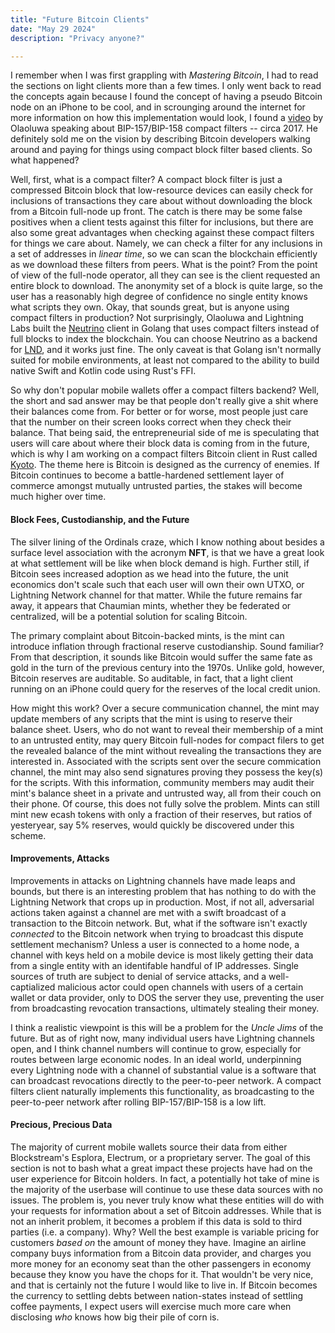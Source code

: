 ```yaml
---
title: "Future Bitcoin Clients"
date: "May 29 2024"
description: "Privacy anyone?"

---
```


I remember when I was first grappling with _Mastering Bitcoin_, I had to read the sections on light clients more than a few times. I only went back to read the concepts again because I found the concept of having a pseudo Bitcoin node on an iPhone to be cool, and in scrounging around the internet for more information on how this implementation would look, I found a [video](https://youtu.be/7FWKc8lM4Ek?si=svv5gcl0yBWGA1Pn) by Olaoluwa speaking about BIP-157/BIP-158 compact filters -- circa 2017. He definitely sold me on the vision by describing Bitcoin developers walking around and paying for things using compact block filter based clients. So what happened? 

Well, first, what is a compact filter? A compact block filter is just a compressed Bitcoin block that low-resource devices can easily check for inclusions of transactions they care about without downloading the block from a Bitcoin full-node up front. The catch is there may be some false positives when a client tests against this filter for inclusions, but there are also some great advantages when checking against these compact filters for things we care about. Namely, we can check a filter for any inclusions in a set of addresses in _linear time_, so we can scan the blockchain efficiently as we download these filters from peers. What is the point? From the point of view of the full-node operator, all they can see is the client requested an entire block to download. The anonymity set of a block is quite large, so the user has a reasonably high degree of confidence no single entity knows what scripts they own. Okay, that sounds great, but is anyone using compact filters in production? Not surprisingly, Olaoluwa and Lightning Labs built the [Neutrino](https://github.com/lightninglabs/neutrino) client in Golang that uses compact filters instead of full blocks to index the blockchain. You can choose Neutrino as a backend for [LND](https://github.com/lightningnetwork/lnd), and it works just fine. The only caveat is that Golang isn't normally suited for mobile environments, at least not compared to the ability to build native Swift and Kotlin code using Rust's FFI.

So why don't popular mobile wallets offer a compact filters backend? Well, the short and sad answer may be that people don't really give a shit where their balances come from. For better or for worse, most people just care that the number on their screen looks correct when they check their balance. That being said, the entrepreneurial side of me is speculating that users will care about where their block data is coming from in the future, which is why I am working on a compact filters Bitcoin client in Rust called [Kyoto](https://github.com/rustaceanrob/kyoto). The theme here is Bitcoin is designed as the currency of enemies. If Bitcoin continues to become a battle-hardened settlement layer of commerce amongst mutually untrusted parties, the stakes will become much higher over time.

#### Block Fees, Custodianship, and the Future

The silver lining of the Ordinals craze, which I know nothing about besides a surface level association with the acronym **NFT**, is that we have a great look at what settlement will be like when block demand is high. Further still, if Bitcoin sees increased adoption as we head into the future, the unit economics don't scale such that each user will own their own UTXO, or Lightning Network channel for that matter. While the future remains far away, it appears that Chaumian mints, whether they be federated or centralized, will be a potential solution for scaling Bitcoin. 

The primary complaint about Bitcoin-backed mints, is the mint can introduce inflation through fractional reserve custodianship. Sound familiar? From that description, it sounds like Bitcoin would suffer the same fate as gold in the turn of the previous century into the 1970s. Unlike gold, however, Bitcoin reserves are auditable. So auditable, in fact, that a light client running on an iPhone could query for the reserves of the local credit union.

How might this work? Over a secure communication channel, the mint may update members of any scripts that the mint is using to reserve their balance sheet. Users, who do not want to reveal their membership of a mint to an untrusted entity, may query Bitcoin full-nodes for compact filers to get the revealed balance of the mint without revealing the transactions they are interested in. Associated with the scripts sent over the secure commication channel, the mint may also send signatures proving they possess the key(s) for the scripts. With this information, community members may audit their mint's balance sheet in a private and untrusted way, all from their couch on their phone. Of course, this does not fully solve the problem. Mints can still mint new ecash tokens with only a fraction of their reserves, but ratios of yesteryear, say 5% reserves, would quickly be discovered under this scheme. 

#### Improvements, Attacks

Improvements in attacks on Lightning channels have made leaps and bounds, but there is an interesting problem that has nothing to do with the Lightning Network that crops up in production. Most, if not all, adversarial actions taken against a channel are met with a swift broadcast of a transaction to the Bitcoin network. But, what if the software isn't exactly _connected_ to the Bitcoin network when trying to broadcast this dispute settlement mechanism? Unless a user is connected to a home node, a channel with keys held on a mobile device is most likely getting their data from a single entity with an identifable handful of IP addresses. Single sources of truth are subject to denial of service attacks, and a well-captialized malicious actor could open channels with users of a certain wallet or data provider, only to DOS the server they use, preventing the user from broadcasting revocation transactions, ultimately stealing their money.

I think a realistic viewpoint is this will be a problem for the _Uncle Jims_ of the future. But as of right now, many individual users have Lightning channels open, and I think channel numbers will continue to grow, especially for routes between large economic nodes. In an ideal world, underpinning every Lightning node with a channel of substantial value is a software that can broadcast revocations directly to the peer-to-peer network. A compact filters client naturally implements this functionality, as broadcasting to the peer-to-peer network after rolling BIP-157/BIP-158 is a low lift.

#### Precious, Precious Data

The majority of current mobile wallets source their data from either Blockstream's Esplora, Electrum, or a proprietary server. The goal of this section is not to bash what a great impact these projects have had on the user experience for Bitcoin holders. In fact, a potentially hot take of mine is the majority of the userbase will continue to use these data sources with no issues. The problem is, you never truly know what these entities will do with your requests for information about a set of Bitcoin addresses. While that is not an inherit problem, it becomes a problem if this data is sold to third parties (i.e. a company). Why? Well the best example is variable pricing for customers _based on_ the amount of money they have. Imagine an airline company buys information from a Bitcoin data provider, and charges you more money for an economy seat than the other passengers in economy because they know you have the chops for it. That wouldn't be very nice, and that is certainly not the future I would like to live in. If Bitcoin becomes the currency to settling debts between nation-states instead of settling coffee payments, I expect users will exercise much more care when disclosing _who_ knows how big their pile of corn is. 